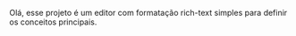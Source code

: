 Olá, esse projeto é um editor com formatação rich-text simples para definir os conceitos principais.